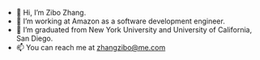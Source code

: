 - 👋 Hi, I’m Zibo Zhang.
- 👀 I’m working at Amazon as a software development engineer.
- 🌱 I’m graduated from New York University and University of California, San Diego.
- 📫 You can reach me at zhangzibo@me.com

<!---
tonyzhang95/tonyzhang95 is a ✨ special ✨ repository because its `README.md` (this file) appears on your GitHub profile.
You can click the Preview link to take a look at your changes.
--->
